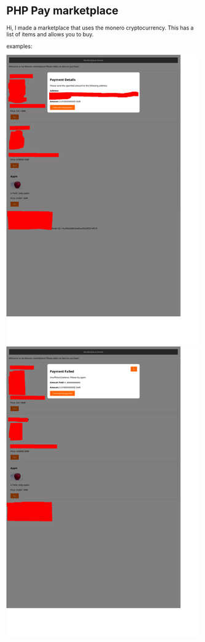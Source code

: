 # PHP Pay marketplace

Hi, I made a marketplace that uses the monero cryptocurrency. This has a list of items and allows you to buy.

examples:

![](./1.png)
![](./2.png)
